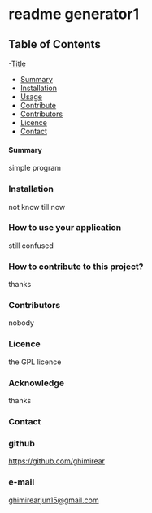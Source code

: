 # readme generator1
## Table of Contents
-[Title](#title)
- [Summary](#summary)
- [Installation](#installation)
- [Usage](#usage)
- [Contribute](#contribute)
- [Contributors](#contributors)
- [Licence](#licence)
- [Contact](#contact)
#### Summary 
simple program
### Installation 
not know till now
### How to use your application 
still confused
### How to contribute to this project?
thanks
### Contributors 
nobody
### Licence 
the GPL licence
### Acknowledge 
thanks
### Contact
### github 
https://github.com/ghimirear
### e-mail
ghimirearjun15@gmail.com
